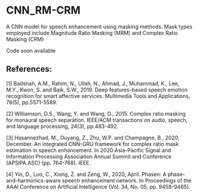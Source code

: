 # CNN_RM-CRM
A CNN model for speech enhancement using masking methods. Mask types employed include Magnitude Ratio Masking (MRM) and Complex Ratio Masking (CRM)

Code soon available

## References:
[1] Badshah, A.M., Rahim, N., Ullah, N., Ahmad, J., Muhammad, K., Lee, M.Y., Kwon, S. and Baik, S.W., 2019. Deep features-based speech emotion recognition for smart affective services. Multimedia Tools and Applications, 78(5), pp.5571-5589.

[2] Williamson, D.S., Wang, Y. and Wang, D., 2015. Complex ratio masking for monaural speech separation. IEEE/ACM transactions on audio, speech, and language processing, 24(3), pp.483-492.

[3] Hasannezhad, M., Ouyang, Z., Zhu, W.P. and Champagne, B., 2020, December. An integrated CNN-GRU framework for complex ratio mask estimation in speech enhancement. In 2020 Asia-Pacific Signal and Information Processing Association Annual Summit and Conference (APSIPA ASC) (pp. 764-768). IEEE.

[4] Yin, D., Luo, C., Xiong, Z. and Zeng, W., 2020, April. Phasen: A phase-and-harmonics-aware speech enhancement network. In Proceedings of the AAAI Conference on Artificial Intelligence (Vol. 34, No. 05, pp. 9458-9465).
